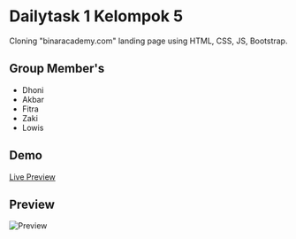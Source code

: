 # Dailytask 1 Kelompok 5

Cloning "binaracademy.com" landing page using HTML, CSS, JS, Bootstrap.

## Group Member's

- Dhoni
- Akbar
- Fitra
- Zaki
- Lowis

## Demo

[Live Preview](https://akbarrahmatm.github.io/dailytask-1-binar-kelompok-5/)

## Preview

![Preview](https://res.cloudinary.com/derbujoz3/image/upload/v1709713082/Binar-Clone-Kelompok-5_jva04k.png)
